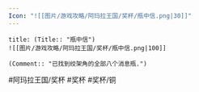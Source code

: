```yaml
---
Icon: "![[图片/游戏攻略/阿玛拉王国/奖杯/瓶中信.png|30]]"
---
```

```ad-common-bronze-trophy
title: (Title:: "瓶中信")
![[图片/游戏攻略/阿玛拉王国/奖杯/瓶中信.png|100]]

(Comment:: "已找到绞架角的全部八个消息瓶.")
```

#阿玛拉王国/奖杯 #奖杯 #奖杯/铜
